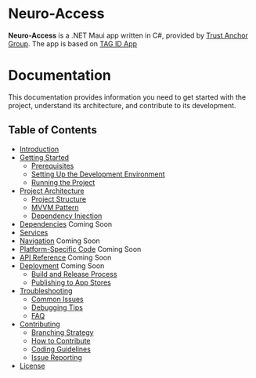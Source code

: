 # Neuro-Access

**Neuro-Access** is a .NET Maui app written in C#, provided by [Trust Anchor Group](https://trustanchorgroup.com/).
The app is based on [TAG ID App](https://github.com/Trust-Anchor-Group/IdApp)

# Documentation

This documentation provides information you need to get started with the project, understand its architecture, and contribute to its development.

## Table of Contents

- [Introduction](#introduction)
- [Getting Started](Content/getting_started.md)
  - [Prerequisites](Content/getting_started.md#prerequisites)
  - [Setting Up the Development Environment](Content/getting_started.md#setting-up-the-development-environment)
  - [Running the Project](Content/getting_started.md#running-the-project)
- [Project Architecture](Content/architecture.md)
  - [Project Structure](Content/architecture.md#project-structure)
  - [MVVM Pattern](Content/architecture.md#mvvm-pattern)
  - [Dependency Injection](Content/architecture.md#dependency-injection-and-dependency-resolution)
- [Dependencies](Content/dependencies.md) Coming Soon
- [Services](Content/services.md)
- [Navigation](navigation.md) Coming Soon
- [Platform-Specific Code](features.md#platform-specific-code) Coming Soon
- [API Reference](api_reference.md) Coming Soon
- [Deployment](deployment.md) Coming Soon
  - [Build and Release Process](deployment.md#build-and-release-process)
  - [Publishing to App Stores](deployment.md#publishing-to-app-stores)
- [Troubleshooting](Content/troubleshooting.md)
  - [Common Issues](troubleshooting.md#usual-errors-that-happen)
  - [Debugging Tips](troubleshooting.md#debugging-tips)
  - [FAQ](troubleshooting.md#faq)
- [Contributing](Content/contributing.md)
  - [Branching Strategy](Content/contributing.md#branching-strategy)
  - [How to Contribute](Content/contributing.md#how-to-contribute)
  - [Coding Guidelines](Content/contributing.md#style-guide)
  - [Issue Reporting](Content/contributing.md#issue-reporting)
- [License](LICENSE)




